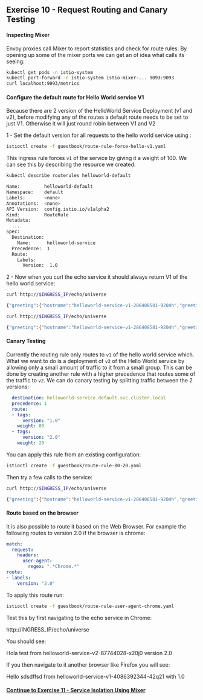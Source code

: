 ## Exercise 10 - Request Routing and Canary Testing

#### Inspecting Mixer

Envoy proxies call Mixer to report statistics and check for route rules. By opening up some of the mixer ports we can get an of idea what calls its seeing:

```sh
kubectl get pods -n istio-system
kubectl port-forward -n istio-system istio-mixer-... 9093:9093
curl localhost:9093/metrics
```

#### Configure the default route for Hello World service V1

Because there are 2 version of the HelloWorld Service Deployment (v1 and v2), before modifying any of the routes a default route needs to be set to just V1. Otherwise it will just round robin between V1 and V2

1 - Set the default version for all requests to the hello world service using :

```sh
istioctl create -f guestbook/route-rule-force-hello-v1.yaml
```

This ingress rule forces `v1` of the service by giving it a weight of 100. We can see this by describing the resource we created:
```sh
kubectl describe routerules helloworld-default

Name:         helloworld-default
Namespace:    default
Labels:       <none>
Annotations:  <none>
API Version:  config.istio.io/v1alpha2
Kind:         RouteRule
Metadata:
  ...
Spec:
  Destination:
    Name:      helloworld-service
  Precedence:  1
  Route:
    Labels:
      Version:  1.0
```

2 - Now when you curl the echo service it should always return V1 of the hello world service:

```sh
curl http://$INGRESS_IP/echo/universe  

{"greeting":{"hostname":"helloworld-service-v1-286408581-9204h","greeting":"Hello universe from helloworld-service-v1-286408581-9204h with 1.0","version":"1.0"},"
```
```sh
curl http://$INGRESS_IP/echo/universe

{"greeting":{"hostname":"helloworld-service-v1-286408581-9204h","greeting":"Hello universe from helloworld-service-v1-286408581-9204h with 1.0","version":"1.0"},"
```

#### Canary Testing

Currently the routing rule only routes to `v1` of the hello world service which. What we want to do is a deployment of `v2` of the Hello World service by allowing only a small amount of traffic to it from a small group. This can be done by creating another rule with a higher precedence that routes some of the traffic to `v2`. We can do canary testing by splitting traffic between the 2 versions:

```yaml
  destination: helloworld-service.default.svc.cluster.local
  precedence: 1
  route:
  - tags:
      version: "1.0"
    weight: 80
  - tags:
      version: "2.0"
    weight: 20
```

You can apply this rule from an existing configuration:
```sh
istioctl create -f guestbook/route-rule-80-20.yaml
```

Then try a few calls to the service:
```sh
curl http://$INGRESS_IP/echo/universe

{"greeting":{"hostname":"helloworld-service-v1-286408581-9204h","greeting":"Hello universe from helloworld-service-v1-286408581-9204h with 1.0","version":"1.0"},"
```

#### Route based on the browser

It is also possible to route it based on the Web Browser. For example the following routes to version 2.0 if the browser is chrome:

```yaml
match:
  request:
    headers:
      user-agent:
        regex: ".*Chrome.*"
route:
- labels:
    version: "2.0"
```

To apply this route run:

```sh
istioctl create -f guestbook/route-rule-user-agent-chrome.yaml
```

Test this by first navigating to the echo service in Chrome:

http://INGRESS_IP/echo/universe

You should see:

Hola test from helloworld-service-v2-87744028-x20j0 version 2.0

If you then navigate to it another browser like Firefox you will see:

Hello sdsdffsd from helloworld-service-v1-4086392344-42q21 with 1.0


#### [Continue to Exercise 11 - Service Isolation Using Mixer](../exercise-11/README.md)
